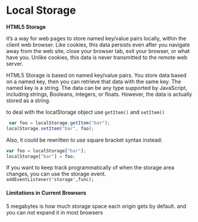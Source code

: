# Local Storage


 **HTML5 Storage**

 it’s a way for web pages to store named key/value pairs locally, within the client web browser. Like cookies, this data persists even after you navigate away from the web site, close your browser tab, exit your browser, or what have you. Unlike cookies, this data is never transmitted to the remote web server.

 HTML5 Storage is based on named key/value pairs. You store data based on a named key, then you can retrieve that data with the same key. The named key is a string. The data can be any type supported by JavaScript, including strings, Booleans, integers, or floats. However, the data is actually stored as a string. 

to deal with the localStorage object use `getItem()` and `setItem()`
```js
 var foo = localStorage.getItem("bar");
localStorage.setItem("bar", foo);
```
Also, it could be rewritten to use square bracket syntax instead:
```js
var foo = localStorage["bar"];
localStorage["bar"] = foo;
```


If you want to keep track programmatically of when the storage area changes, you can use the storage event. `addEventListener('storage',func);`

#### Limitations in Current Browsers

5 megabytes is how much storage space each origin gets by default. and you can not expand it in most browsers

